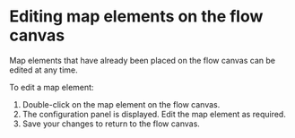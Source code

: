 # Editing map elements on the flow canvas

<head>
  <meta name="guidename" content="Flow"/>
  <meta name="context" content="GUID-656a364c-879f-4153-8ee5-b19e47dca8f5"/>
</head>


Map elements that have already been placed on the flow canvas can be edited at any time.

To edit a map element:

1. Double-click on the map element on the flow canvas.
2. The configuration panel is displayed. Edit the map element as required.
3. Save your changes to return to the flow canvas.